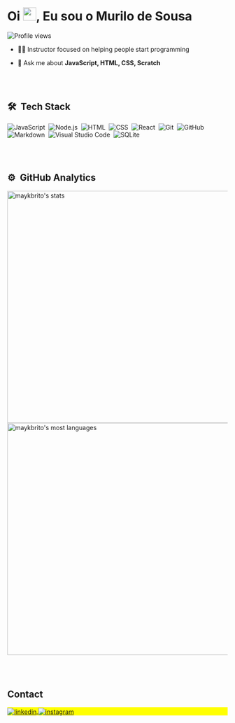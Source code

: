 <!--
<img align="right" height="590em" src="https://raw.githubusercontent.com/gist/maykbrito/618ef18e3bbb7cdfd200f3a4fc1aabc6/raw/201d47c76006c99fe0dc55ea92e76bdca5537f08/githubcard.svg"/>
-->
<h1 align="left">Oi <img src="https://raw.githubusercontent.com/kaueMarques/kaueMarques/master/hi.gif" height="30px">, Eu sou o Murilo de Sousa</h1>
<p align="left"> <img src="https://komarev.com/ghpvc/?username=Muri01&color=yellow" alt="Profile views" /> </p>

- 👨‍💻 Instructor focused on helping people start programming 

- 💬 Ask me about **JavaScript, HTML, CSS, Scratch**



<br><br>

## 🛠 &nbsp;Tech Stack

![JavaScript](https://img.shields.io/badge/-JavaScript-05122A?style=flat&logo=javascript)&nbsp;
![Node.js](https://img.shields.io/badge/-Node.js-05122A?style=flat&logo=node.js)&nbsp;
![HTML](https://img.shields.io/badge/-HTML-05122A?style=flat&logo=HTML5)&nbsp;
![CSS](https://img.shields.io/badge/-CSS-05122A?style=flat&logo=CSS3&logoColor=1572B6)&nbsp;
![React](https://img.shields.io/badge/-React-05122A?style=flat&logo=react)&nbsp;
![Git](https://img.shields.io/badge/-Git-05122A?style=flat&logo=git)&nbsp;
![GitHub](https://img.shields.io/badge/-GitHub-05122A?style=flat&logo=github)&nbsp;
![Markdown](https://img.shields.io/badge/-Markdown-05122A?style=flat&logo=markdown)&nbsp;
![Visual Studio Code](https://img.shields.io/badge/-Visual%20Studio%20Code-05122A?style=flat&logo=visual-studio-code&logoColor=007ACC)&nbsp;
![SQLite](https://img.shields.io/badge/-SQLite-05122A?style=flat&logo=sqlite)&nbsp;

<br><br>

## ⚙️ &nbsp;GitHub Analytics

<p align="left">
<img width="530em" src="https://github-readme-stats.vercel.app/api?username=Muri01&show_icons=true&theme=vision-friendly-dark" alt="maykbrito's stats"/>
<img width="530em" src="https://github-readme-stats.vercel.app/api/top-langs/?username=Muri01&layout=compact&theme=vision-friendly-dark" alt="maykbrito's most languages"/>
</p>


<br><br>

## Contact

<p align="left" style="background:yellow">

<a href="https://linkedin.com/in/murilo01" target="_blank">
  <img align="center" src="https://img.shields.io/badge/-murilo-05122A?style=flat&logo=linkedin" alt="linkedin"/>
</a>
<a href="https://instagram.com/sousa_murilo" target="_blank">
 <img align="center" src="https://img.shields.io/badge/-sousa_murilo-05122A?style=flat&logo=instagram" alt="instagram"/>
</a>
</p>

<!--
PARA AJUSTAR DEPOIS
<img width="490em" src="https://github-readme-twitter-gazf.vercel.app/api?id=maykbrito&layout=wide&show_reply=off&show_retweet=off" />


**maykbrito/maykbrito** is a ✨ _special_ ✨ repository because its `README.md` (this file) appears on your GitHub profile.

Here are some ideas to get you started:

- 🔭 I’m currently working on ...
- 🌱 I’m currently learning ...
- 👯 I’m looking to collaborate on ...
- 🤔 I’m looking for help with ...
- 💬 Ask me about ...
- 📫 How to reach me: ...
- 😄 Pronouns: ...
- ⚡ Fun fact: ...
-->
